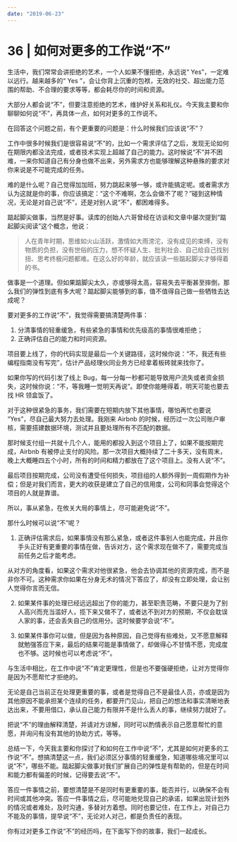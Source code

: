 ```yaml
---
date: "2019-06-23"
---  
```

      
# 36 | 如何对更多的工作说“不”
生活中，我们常常会讲拒绝的艺术，一个人如果不懂拒绝，永远说“ Yes”，一定难以远行。越来越多的“ Yes ”，会让你背上沉重的包袱，无效的社交、超出能力范围的帮助、不合理的要求等等，都会耗尽你的时间和资源。

大部分人都会说“不”，但要注意拒绝的艺术，维护好关系和礼仪。今天我主要和你聊聊如何说“不”，再具体一点，如何对更多的工作说不。

在回答这个问题之前，有个更重要的问题是：什么时候我们应该说“不”？

工作中很多时候我们是很容易说“不”的，比如一个需求评估了之后，发现无论如何在期限内都没法完成，或者技术实现上超越了自己的能力。这时候说“不”并不困难，一来你知道自己有分身也做不出来，另外需求方也能够理解这种悬殊的要求对你来说是不可能完成的任务。

难的是什么呢？自己觉得加加班，努力跳起来够一够，或许能搞定呢。或者需求方认为这就是你的事，你应该搞定：“这个不难啊，怎么会做不了呢？”碰到这种情况，无论是对自己说“不”，还是对别人说“不”，都困难得多。

踮起脚尖做事，当然是好事。读库的创始人六哥曾经在访谈和文章中屡次提到“踮起脚尖阅读”这个概念，他说：

> 人在青年时期，思维如火山活跃，激情如大雨滂沱，没有成见的束缚，没有物质的负担，没有世俗的压力，想不怀疑人生、批判社会、自己给自己找别扭、思考终极问题都难。在这么好的年龄，就应该读一些踮起脚尖才够得着的书。

<!-- [[[read_end]]] -->

做事是一个道理。但如果踮脚尖太久，亦或够得太高，容易失去平衡甚至摔倒，那么我们的弹性到底有多大呢？踮起脚尖能够到的事，值不值得自己做一些牺牲去达成呢？

要对更多的工作说“不”，我觉得需要搞清楚两件事：

1.  分清事情的轻重缓急，有些紧急的事情和优先级高的事情很难拒绝；
2.  正确评估自己的能力和时间资源。

项目要上线了，你的代码实现是最后一个关键路径，这时候你说：“不，我还有些编程指南没有写完”，估计产品经理伙同业务方已经拿着板砖就来找你了。

如果你写的代码引发了线上 Bug，每一分每一秒都可能导致用户流失或者资金损失，这时候你说：“不，等我睡一觉明天再说”。即使你能睡得着，明天可能也要去找 HR 领盒饭了。

对于这种很紧急的事务，我们需要在短期内放下其他事情，哪怕再忙也要说 “Yes”，尽自己最大努力去处理。我刚来 Airbnb 的时候，经历过一次公司账户审核，需要搭建数据环境，测试并且要处理所有不匹配的数据。

那时候支付组一共就十几个人，能用的都投入到这个项目上了，如果不能按期完成，Airbnb 有被停止支付的风险。那一次项目大概持续了二十多天，没有周末，晚上大概睡四五个小时，所有的时间和精力都放在了这个项目上。没有人说“不”。

最后项目按期完成，公司没有遭受任何损失，项目组的人额外得到一周假期作为补偿；但是对我们而言，更大的收获是建立了自己的信用度，公司和同事会觉得这个项目的人就是靠谱。

所以，事从紧急，在攸关大局的事情上，尽可能避免说“不”。

那什么时候可以说“不”呢？

1.  正确评估需求后，如果事情没有那么紧急，或者这件事别人也能完成，并且你手头正好有更重要的事情在做，告诉对方，这个需求现在做不了，需要完成当前任务之后才能考虑。

从对方的角度看，如果这个需求对他很紧急，他会去协调其他的资源完成，而不是非你不可。这种需求你如果在分身无术的情况下答应了，却没有立即处理，会让别人觉得你言而无信。

2.  如果某件事的处理已经远远超出了你的能力，甚至职责范畴，不要只是为了别人高兴而充当滥好人，揽下来又做不了，或者达不到对方的预期，不仅会耽误人家的事，还会丢失自己的信用分。这时候要学会说“不”。

3.  如果某件事你可以做，但是因为各种原因，自己觉得有些难处，又不愿意解释就勉强答应下来，最后的结果可能是事情做了，却做得心不甘情不愿，完成度也不够。这时候也可以考虑说“不”。

与生活中相比，在工作中说“不”肯定更理性，但是也不要强硬拒绝，让对方觉得你是因为不愿帮忙才拒绝的。

无论是自己当前正在处理更重要的事，或者是觉得自己不是最佳人员，亦或是因为其他原因不能承担某个连续的任务，都要开门见山，把自己的想法和事实清晰地表达出来，不要用借口，承认自己能力有限并不是什么丢人的事，继续努力就好了。

把说“不”的理由解释清楚，并请对方谅解，同时可以酌情表示自己愿意帮忙的意愿，并询问有没有其他的协助方式，等等。

总结一下，今天我主要和你探讨了和如何在工作中说“不”，尤其是如何对更多的工作说“不”。想搞清楚这一点，我们必须区分事情的轻重缓急，知道哪些境况里可以说“不”，哪些不能。踮起脚尖做事对我们扩展自己的弹性是有帮助的，但是在时间和能力都有偏差的时候，记得要去说“不”。

答应一件事情之前，要想清楚是不是同时有更重要的事，能否并行，以确保不会有时间或其他冲突。答应一件事情之后，尽可能地兑现自己的承诺，如果出现计划外的情况或者难处，及时沟通，多替对方着想。同时也要记住，在工作上，对自己力不能及的事情，提早说“不”，无论对人对己，都是负责任的表现。

你有过对更多工作说“不”的经历吗，在下面写下你的故事，我们一起成长。